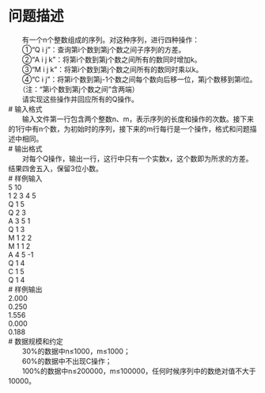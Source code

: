 <div id="pcont1" style="margin-top:20px; display:block;">

# 问题描述

<div class="pdcont">　　有一个n个整数组成的序列。对这种序列，进行四种操作：<br/>
　　①“Q i j”：查询第i个数到第j个数之间子序列的方差。<br/>
　　②“A i j k”：将第i个数到第j个数之间所有的数同时增加k。<br/>
　　③“M i j k”：将第i个数到第j个数之间所有的数同时乘以k。<br/>
　　④“C i j”：将第i个数到第j-1个数之间每个数向后移一位，第j个数移到第i位。<br/>
　　（注：“第i个数到第j个数之间”含两端）<br/>
　　请实现这些操作并回应所有的Q操作。</div>
# 输入格式

<div class="pdcont">　　输入文件第一行包含两个整数n、m，表示序列的长度和操作的次数。接下来的1行中有n个数，为初始时的序列，接下来的m行每行是一个操作，格式和问题描述中相同。</div>
# 输出格式

<div class="pdcont">　　对每个Q操作，输出一行，这行中只有一个实数x，这个数即为所求的方差。结果四舍五入，保留3位小数。</div>
# 样例输入

<div class="pddata">5 10<br/>
1 2 3 4 5<br/>
Q 1 5<br/>
Q 2 3<br/>
A 3 5 1<br/>
Q 1 3<br/>
M 1 2 2<br/>
M 1 1 2<br/>
A 4 5 -1<br/>
Q 1 4<br/>
C 1 5<br/>
Q 1 4</div>
# 样例输出

<div class="pddata">2.000<br/>
0.250<br/>
1.556<br/>
0.000<br/>
0.188</div>
# 数据规模和约定

<div class="pdcont">　　30%的数据中n≤1000，m≤1000；<br/>
　　60%的数据中不出现C操作；<br/>
　　100%的数据中n≤200000，m≤100000，任何时候序列中的数绝对值不大于10000。</div>

</div>